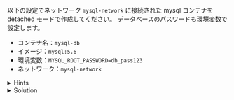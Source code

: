 以下の設定でネットワーク `mysql-network` に接続された mysql コンテナを detached モードで作成してください。
データベースのパスワードも環境変数で設定します。

- コンテナ名：`mysql-db`
- イメージ：`mysql:5.6`
- 環境変数：`MYSQL_ROOT_PASSWORD=db_pass123`
- ネットワーク：`mysql-network`

<details>
  <summary>Hints</summary>

- 接続するネットワークを設定するには、`docker container run` コマンドで `--network` フラグを指定します。
- 環境変数を設定するには、`-e` フラグを指定します。

</details>

<details>
  <summary>Solution</summary>

`docker container run -d --name mysql-db -e MYSQL_ROOT_PASSWORD=db_pass123 --network mysql-network mysql:5.6`{{execute}} を実行します。

</details>
